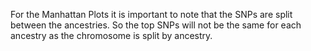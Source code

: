 For the Manhattan Plots it is important to note that the SNPs are split between the ancestries. So the top SNPs will not be the same for each ancestry as the chromosome is split by ancestry. 
